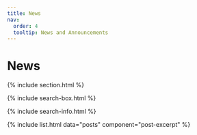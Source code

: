 ```yaml
---
title: News
nav:
  order: 4
  tooltip: News and Announcements
---
```

# News

{% include section.html %}

{% include search-box.html %}

{% include search-info.html %}

{% include list.html data="posts" component="post-excerpt" %}
